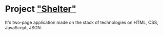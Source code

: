 # Project ["Shelter"](https://evgeniyaanisko.github.io/shelter/pages/main/index.html)

It's two-page application made on the stack of technologies on HTML, CSS, JavaScript, JSON.
